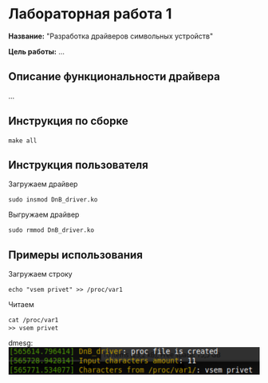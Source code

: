 # Лабораторная работа 1

**Название:** "Разработка драйверов символьных устройств"

**Цель работы:** ...

## Описание функциональности драйвера

...

## Инструкция по сборке

```shell
make all
```

## Инструкция пользователя

Загружаем драйвер
```shell
sudo insmod DnB_driver.ko
```

Выгружаем драйвер
```shell
sudo rmmod DnB_driver.ko
```


## Примеры использования
Загружаем строку
```shell
echo "vsem privet" >> /proc/var1
```

Читаем
```shell
cat /proc/var1
>> vsem privet
```

dmesg:
![img.png](img.png)